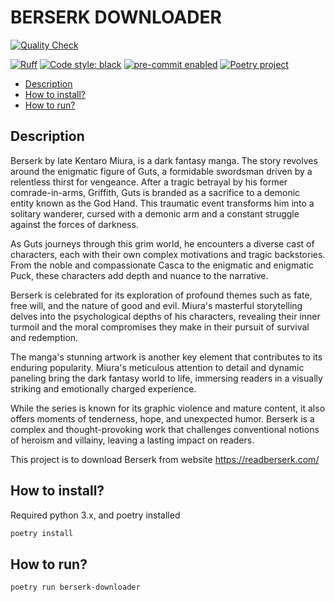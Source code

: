 # BERSERK DOWNLOADER


[![Quality Check](https://github.com/nhatnm0612/berserk_downloader/actions/workflows/qa.yaml/badge.svg?branch=main)](https://github.com/nhatnm0612/berserk_downloader/actions/workflows/qa.yaml?query=branch%3Amain)

[![Ruff](https://img.shields.io/endpoint?url=https://raw.githubusercontent.com/charliermarsh/ruff/main/assets/badge/v2.json)](https://github.com/astral-sh/ruff)
[![Code style: black](https://img.shields.io/badge/code%20style-black-000000.svg)](https://github.com/psf/black)
[![pre-commit enabled](https://img.shields.io/badge/pre--commit-enabled-brightgreen?logo=pre-commit&logoColor=yellow.svg)](https://pre-commit.com/)
[![Poetry project](https://img.shields.io/badge/poetry-enabled-brightgreen?logo=poetry&logoColor=blue.svg)](https://python-poetry.org/)

- [Description](#description)
- [How to install?](#how-to-install)
- [How to run?](#how-to-run)


## Description

Berserk by late Kentaro Miura, is a dark fantasy manga. The story revolves around the enigmatic figure of Guts, a formidable swordsman driven by a relentless thirst for vengeance. After a tragic betrayal by his former comrade-in-arms, Griffith, Guts is branded as a sacrifice to a demonic entity known as the God Hand. This traumatic event transforms him into a solitary wanderer, cursed with a demonic arm and a constant struggle against the forces of darkness.

As Guts journeys through this grim world, he encounters a diverse cast of characters, each with their own complex motivations and tragic backstories. From the noble and compassionate Casca to the enigmatic and enigmatic Puck, these characters add depth and nuance to the narrative.

Berserk is celebrated for its exploration of profound themes such as fate, free will, and the nature of good and evil. Miura's masterful storytelling delves into the psychological depths of his characters, revealing their inner turmoil and the moral compromises they make in their pursuit of survival and redemption.

The manga's stunning artwork is another key element that contributes to its enduring popularity. Miura's meticulous attention to detail and dynamic paneling bring the dark fantasy world to life, immersing readers in a visually striking and emotionally charged experience.

While the series is known for its graphic violence and mature content, it also offers moments of tenderness, hope, and unexpected humor. Berserk is a complex and thought-provoking work that challenges conventional notions of heroism and villainy, leaving a lasting impact on readers.

This project is to download Berserk from website https://readberserk.com/

## How to install?

Required python 3.x, and poetry installed

```bash
poetry install
```

## How to run?

```bash
poetry run berserk-downloader
```
